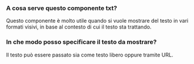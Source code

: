 ### **A cosa serve questo componente txt?**

Questo componente è molto utile quando si vuole mostrare del testo in vari formati visivi, in base al contesto di cui il testo sta trattando.

### **In che modo posso specificare il testo da mostrare?**

Il testo può essere passato sia come testo libero oppure tramite URL.


